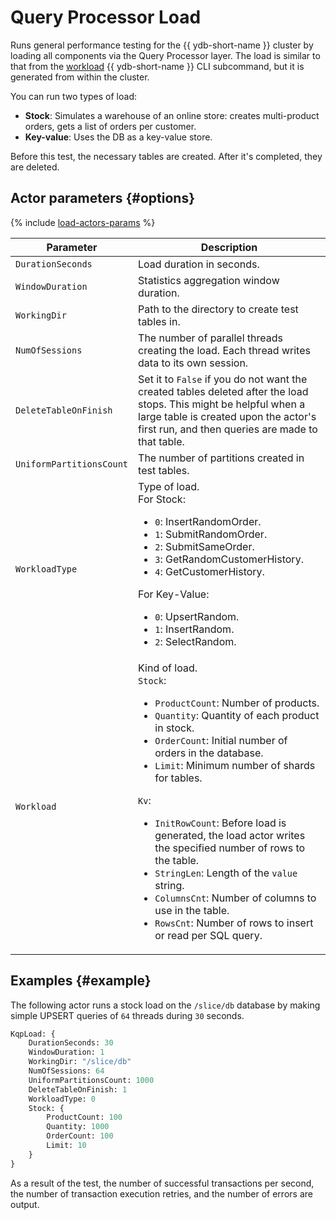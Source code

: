 # Query Processor Load

Runs general performance testing for the {{ ydb-short-name }} cluster by loading all components via the Query Processor layer. The load is similar to that from the [workload](../reference/ydb-cli/commands/workload/index.md) {{ ydb-short-name }} CLI subcommand, but it is generated from within the cluster.

You can run two types of load:

* **Stock**: Simulates a warehouse of an online store: creates multi-product orders, gets a list of orders per customer.
* **Key-value**: Uses the DB as a key-value store.

Before this test, the necessary tables are created. After it's completed, they are deleted.

## Actor parameters {#options}

{% include [load-actors-params](../_includes/load-actors-params.md) %}

| Parameter | Description |
| --- | --- |
| `DurationSeconds` | Load duration in seconds. |
| `WindowDuration` | Statistics aggregation window duration. |
| `WorkingDir` | Path to the directory to create test tables in. |
| `NumOfSessions` | The number of parallel threads creating the load. Each thread writes data to its own session. |
| `DeleteTableOnFinish` | Set it to `False` if you do not want the created tables deleted after the load stops. This might be helpful when a large table is created upon the actor's first run, and then queries are made to that table. |
| `UniformPartitionsCount` | The number of partitions created in test tables. |
| `WorkloadType` | Type of load.<br/>For Stock:<ul><li>`0`: InsertRandomOrder.</li><li>`1`: SubmitRandomOrder.</li><li>`2`: SubmitSameOrder.</li><li>`3`: GetRandomCustomerHistory.</li><li>`4`: GetCustomerHistory.</li></ul>For Key-Value:<ul><li>`0`: UpsertRandom.</li><li>`1`: InsertRandom.</li><li>`2`: SelectRandom.</li></ul> |
| `Workload` | Kind of load.<br/>`Stock`:<ul><li>`ProductCount`: Number of products.</li><li>`Quantity`: Quantity of each product in stock.</li><li>`OrderCount`: Initial number of orders in the database.</li><li>`Limit`: Minimum number of shards for tables.</li></ul>`Kv`:<ul><li>`InitRowCount`: Before load is generated, the load actor writes the specified number of rows to the table.</li><li>`StringLen`: Length of the `value` string.</li><li>`ColumnsCnt`: Number of columns to use in the table.</li><li>`RowsCnt`: Number of rows to insert or read per SQL query.</li></ul> |

## Examples {#example}

The following actor runs a stock load on the `/slice/db` database by making simple UPSERT queries of `64` threads during `30` seconds.

```proto
KqpLoad: {
    DurationSeconds: 30
    WindowDuration: 1
    WorkingDir: "/slice/db"
    NumOfSessions: 64
    UniformPartitionsCount: 1000
    DeleteTableOnFinish: 1
    WorkloadType: 0
    Stock: {
        ProductCount: 100
        Quantity: 1000
        OrderCount: 100
        Limit: 10
    }
}
```

As a result of the test, the number of successful transactions per second, the number of transaction execution retries, and the number of errors are output.
